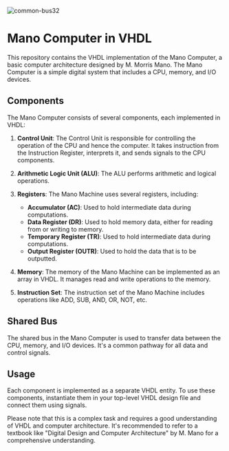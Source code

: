 ![common-bus32](https://github.com/ParsaBordbar/basic_computer/assets/124056966/6290b960-1e38-4baf-8a86-25323edfd7ac)


# Mano Computer in VHDL

This repository contains the VHDL implementation of the Mano Computer, a basic computer architecture designed by M. Morris Mano. The Mano Computer is a simple digital system that includes a CPU, memory, and I/O devices.

## Components

The Mano Computer consists of several components, each implemented in VHDL:

1. **Control Unit**: The Control Unit is responsible for controlling the operation of the CPU and hence the computer. It takes instruction from the Instruction Register, interprets it, and sends signals to the CPU components.

2. **Arithmetic Logic Unit (ALU)**: The ALU performs arithmetic and logical operations.

3. **Registers**: The Mano Machine uses several registers, including:
    - **Accumulator (AC)**: Used to hold intermediate data during computations.
    - **Data Register (DR)**: Used to hold memory data, either for reading from or writing to memory.
    - **Temporary Register (TR)**: Used to hold intermediate data during computations.
    - **Output Register (OUTR)**: Used to hold the data that is to be outputted.

4. **Memory**: The memory of the Mano Machine can be implemented as an array in VHDL. It manages read and write operations to the memory.

5. **Instruction Set**: The instruction set of the Mano Machine includes operations like ADD, SUB, AND, OR, NOT, etc.

## Shared Bus

The shared bus in the Mano Computer is used to transfer data between the CPU, memory, and I/O devices. It's a common pathway for all data and control signals.

## Usage

Each component is implemented as a separate VHDL entity. To use these components, instantiate them in your top-level VHDL design file and connect them using signals.

Please note that this is a complex task and requires a good understanding of VHDL and computer architecture. It's recommended to refer to a textbook like "Digital Design and Computer Architecture" by M. Mano for a comprehensive understanding.

